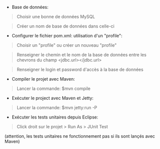 - Base de données:

> Choisir une bonne de données MySQL

> Créer un nom de base de données dans celle-ci






- Configurer le fichier pom.xml: utilisation d'un "profile":

> Choisir un "profile" ou créer un nouveau "profile"

> Renseigner le chemin et le nom de la base de données entre les chevrons du champ <jdbc.url></jdbc.url>

> Renseigner le login et password d'accès à la base de données





- Compiler le projet avec Maven:

> Lancer la commande:  $mvn compile





- Exécuter le project avec Maven et Jetty:

> Lancer la commande:  $mvn jetty:run -P<profile-name>





- Exécuter les tests unitaires depuis Eclipse:

> Click droit sur le projet > Run As > JUnit Test

(attention, les tests unitaires ne fonctionnement pas si ils sont lançés avec Maven)
